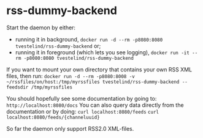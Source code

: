 # rss-dummy-backend
Start the daemon by either:
- running it in background, `docker run -d --rm -p8080:8080 tvestelind/rss-dummy-backend` or;
- running it in foreground (which lets you see logging), `docker run -it --rm -p8080:8080 tvestelind/rss-dummy-backend`

If you want to mount your own directory that contains your own RSS XML files, then run:
`docker run -d --rm -p8080:8008 -v ~/rssfiles/on/host:/tmp/myrssfiles tvestelind/rss-dummy-backend --feedsdir /tmp/myrssfiles`

You should hopefully see some documentation by going to:
`http://localhost:8080/docs`
You can also query data directly from the documentation or by doing:
`curl localhost:8080/feeds`
`curl localhost:8080/feeds/{channeluuid}`

So far the daemon only support RSS2.0 XML-files.
